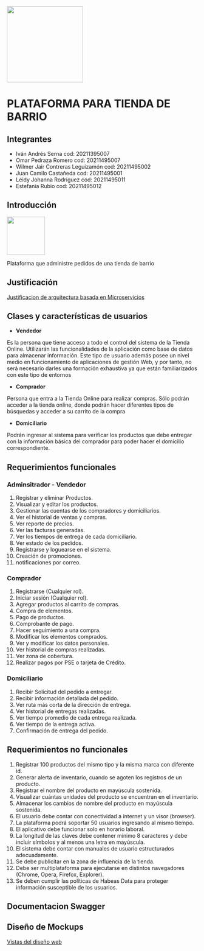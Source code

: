 <img src="https://www.udistrital.edu.co/themes/custom/versh/images/default/preloader.png" width="200">
<h1>PLATAFORMA PARA TIENDA DE BARRIO</h1>
<h2>Integrantes</h2>
<ul>
<li>Iván Andrés Serna cod: 20211395007</li>
<li>Omar Pedraza Romero cod: 20211495007</li>
<li>Wilmer Jair Contreras Leguizamón cod: 20211495002</li>
<li>Juan Camilo Castañeda cod: 20211495001</li>
<li>Leidy Johanna Rodriguez cod: 20211495011</li>
<li>Estefania Rubio cod: 20211495012</li>
</ul>

<h2>Introducción</h2>
<img src="https://us.123rf.com/450wm/schlaumal/schlaumal1807/schlaumal180700005/104710853-tienda-tienda-icono-con-se%C3%B1al-en-blanco-fachada-casa-aislado-blanco-plano-de-fondo.jpg" width="100">
<p>Plataforma que administre pedidos de una tienda de barrio</p>

<h2>Justificación</h2>
<a href="https://github.com/Ivanse90/tienda_de_barrio/blob/main/Justificacion%20Microservicios%20Mi%20Tienda.pdf">Justificacion de arquitectura basada en Microservicios</a>

<h2>Clases y características de usuarios</h2>
<ul>
<li><b>Vendedor </b> </li>
</ul>
<p>Es la persona que tiene acceso a todo el control del sistema de la Tienda Online. Utilizarán las funcionalidades de la aplicación como base de datos para almacenar información. Este tipo de usuario además posee un nivel medio en funcionamiento de aplicaciones de gestión Web, y por tanto, no será necesario darles una formación exhaustiva ya que están familiarizados con este tipo de entornos</p>

<ul>
<li><b>Comprador  </b> </li>
</ul>
<p>Persona que entra a la Tienda Online para realizar compras. Sólo podrán acceder a la tienda online, donde podrán hacer diferentes tipos de búsquedas y acceder a su carrito de la compra</p>

<ul>
<li><b>Domiciliario  </b> </li>
</ul>
<p>Podrán ingresar al sistema para verificar los productos que debe entregar con la información básica del comprador para poder hacer el domicilio correspondiente.</p>



<h2>Requerimientos funcionales</h2>
<h3>Adminsitrador - Vendedor</h3>

<ol> 
<li>Registrar y eliminar Productos.</li>
<li>Visualizar y editar los productos.</li>
<li>Gestionar las cuentas de los compradores y domiciliarios.</li>
<li>Ver el historial de ventas y compras.</li>
<li>Ver reporte de precios.</li>
<li>Ver las facturas generadas.</li>
<li>Ver los tiempos de entrega de cada domiciliario.</li>
<li>Ver estado de los pedidos.</li>
<li>Registrarse y loguearse  en el sistema.</li>
<li>Creación de promociones.</li>
<li>notificaciones por correo.</li>
</ol>   
 <h3>Comprador</h3>

<ol> 
<li>Registrarse  (Cualquier rol).</li>
<li>Iniciar sesión (Cualquier rol).</li>
<li>Agregar productos al carrito de compras.</li>
<li>Compra de elementos.</li>
<li>Pago de productos.</li>
<li>Comprobante de pago.</li>
<li>Hacer seguimiento a una compra.</li>
<li>Modificar los elementos comprados.</li>
<li>Ver y modificar los datos personales.</li>
<li>Ver historial de compras realizadas.</li>
<li>Ver zona de cobertura.</li>
<li>Realizar pagos por PSE o tarjeta de Crédito.</li>
</ol>   
 <h3>Domiciliario</h3>
<ol> 
 
<li>Recibir Solicitud del pedido a entregar.</li>
<li>Recibir información detallada del pedido.</li>
<li>Ver ruta más corta de la dirección de entrega.</li>
<li>Ver historial de entregas realizadas.</li>
<li>Ver tiempo promedio de cada entrega realizada.</li>
<li>Ver tiempo de la entrega activa.</li>
<li>Confirmación de entrega del pedido.</li>
</ol>
<h2>Requerimientos no funcionales</h2>
<ol> 
<li>Registrar 100 productos del mismo tipo  y la misma marca con diferente id.</li>
<li>Generar alerta de inventario, cuando se agoten los registros de un producto.</li>
<li>Registrar el nombre del producto en mayúscula sostenida.</li>
<li>Visualizar cuántas unidades del producto se encuentran en el inventario.</li>
<li>Almacenar los cambios de nombre del producto en mayúscula sostenida.</li>
<li>El usuario debe contar con conectividad a internet y un visor (browser).</li>
<li>La plataforma podrá soportar 50 usuarios ingresando al mismo tiempo.</li>
<li>El aplicativo debe funcionar solo en horario laboral.</li>
<li>La longitud de las claves debe contener mínimo 8 caracteres y debe incluir símbolos y al menos una letra en mayúscula.</li>
<li>El sistema debe contar con manuales de usuario estructurados adecuadamente.</li>
<li>Se debe publicitar en la zona de influencia de la tienda.</li>
<li>Debe ser multiplataforma para ejecutarse en distintos navegadores (Chrome, Opera, Firefox, Explorer).</li>
<li>Se deben cumplir las políticas de Habeas Data para proteger información susceptible de los usuarios.</li>
</ol>
<h2>Documentacion Swagger</h2>
<a http://localhost:8080/swagger-ui.html</a>
<a http://localhost:8081/swagger-ui.html</a>
<a http://localhost:8082/swagger-ui.html</a>

<h2>Diseño de Mockups</h2>
<a href="https://www.figma.com/file/PP0J6bO2N16JMkCelWmkiQ/Mockups?node-id=88%3A639">Vistas del diseño web</a>


